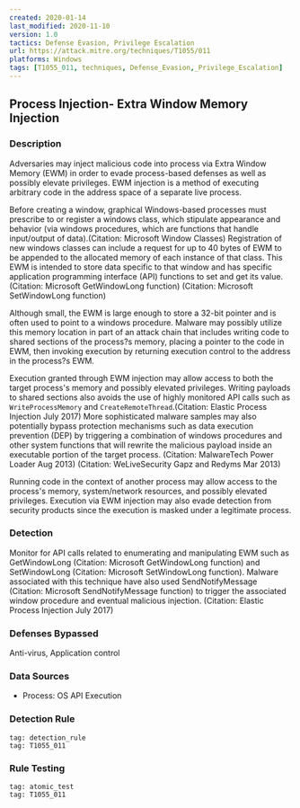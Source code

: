 ```yaml
---
created: 2020-01-14
last_modified: 2020-11-10
version: 1.0
tactics: Defense Evasion, Privilege Escalation
url: https://attack.mitre.org/techniques/T1055/011
platforms: Windows
tags: [T1055_011, techniques, Defense_Evasion,_Privilege_Escalation]
---
```


## Process Injection- Extra Window Memory Injection

### Description

Adversaries may inject malicious code into process via Extra Window Memory (EWM) in order to evade process-based defenses as well as possibly elevate privileges. EWM injection is a method of executing arbitrary code in the address space of a separate live process. 

Before creating a window, graphical Windows-based processes must prescribe to or register a windows class, which stipulate appearance and behavior (via windows procedures, which are functions that handle input/output of data).(Citation: Microsoft Window Classes) Registration of new windows classes can include a request for up to 40 bytes of EWM to be appended to the allocated memory of each instance of that class. This EWM is intended to store data specific to that window and has specific application programming interface (API) functions to set and get its value. (Citation: Microsoft GetWindowLong function) (Citation: Microsoft SetWindowLong function)

Although small, the EWM is large enough to store a 32-bit pointer and is often used to point to a windows procedure. Malware may possibly utilize this memory location in part of an attack chain that includes writing code to shared sections of the process?s memory, placing a pointer to the code in EWM, then invoking execution by returning execution control to the address in the process?s EWM.

Execution granted through EWM injection may allow access to both the target process's memory and possibly elevated privileges. Writing payloads to shared sections also avoids the use of highly monitored API calls such as <code>WriteProcessMemory</code> and <code>CreateRemoteThread</code>.(Citation: Elastic Process Injection July 2017) More sophisticated malware samples may also potentially bypass protection mechanisms such as data execution prevention (DEP) by triggering a combination of windows procedures and other system functions that will rewrite the malicious payload inside an executable portion of the target process.  (Citation: MalwareTech Power Loader Aug 2013) (Citation: WeLiveSecurity Gapz and Redyms Mar 2013)

Running code in the context of another process may allow access to the process's memory, system/network resources, and possibly elevated privileges. Execution via EWM injection may also evade detection from security products since the execution is masked under a legitimate process. 

### Detection

Monitor for API calls related to enumerating and manipulating EWM such as GetWindowLong (Citation: Microsoft GetWindowLong function) and SetWindowLong (Citation: Microsoft SetWindowLong function). Malware associated with this technique have also used SendNotifyMessage (Citation: Microsoft SendNotifyMessage function) to trigger the associated window procedure and eventual malicious injection. (Citation: Elastic Process Injection July 2017)

### Defenses Bypassed

Anti-virus, Application control

### Data Sources

  - Process: OS API Execution
### Detection Rule

```query
tag: detection_rule
tag: T1055_011
```

### Rule Testing

```query
tag: atomic_test
tag: T1055_011
```
